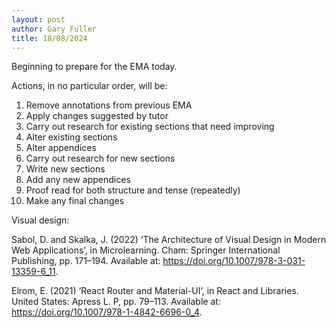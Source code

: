 ```yaml
---
layout: post
author: Gary Fuller
title: 18/08/2024
---
```

Beginning to prepare for the EMA today.

Actions, in no particular order, will be:

1. Remove annotations from previous EMA
2. Apply changes suggested by tutor
3. Carry out research for existing sections that need improving
4. Alter existing sections
5. Alter appendices
6. Carry out research for new sections
7. Write new sections
8. Add any new appendices
9. Proof read for both structure and tense (repeatedly)
10. Make any final changes

Visual design:

Sabol, D. and Skalka, J. (2022) ‘The Architecture of Visual Design in Modern Web Applications’, in Microlearning. Cham: Springer International Publishing, pp. 171–194. Available at: https://doi.org/10.1007/978-3-031-13359-6_11.

Elrom, E. (2021) ‘React Router and Material-UI’, in React and Libraries. United States: Apress L. P, pp. 79–113. Available at: https://doi.org/10.1007/978-1-4842-6696-0_4.
